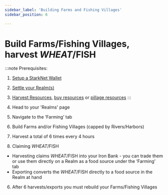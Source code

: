 ```yaml
---
sidebar_label: 'Building Farms and Fishing Villages'
sidebar_position: 6

---
```


# Build Farms/Fishing Villages, harvest $WHEAT/$FISH

:::note
Prerequisites: 
1. [Setup a StarkNet Wallet](./wallet.md)
2. [Settle your Realm(s)](./settle.md)
3. [Harvest Resources](./harvest.md), [buy resources](./trade.md) or [pillage resources](./raid.md)
:::

1. Head to your 'Realms' page
2. Navigate to the ‘Farming’ tab
3. Build Farms and/or Fishing Villages (capped by Rivers/Harbors)
4. Harvest a total of 6 times every 4 hours
5. Claiming $WHEAT/$FISH
- Harvesting claims $WHEAT/$FISH into your Iron Bank - you can trade them or use them directly on a Realm as a food source under the ‘Farming’ tab
- Exporting converts the $WHEAT/$FISH directly to a food source in the Realm at hand
6. After 6 harvests/exports you must rebuild your Farms/Fishing Villages

